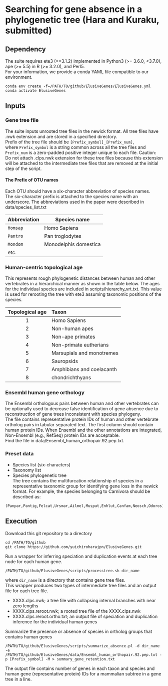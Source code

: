 # Searching for gene absence in a phylogenetic tree (Hara and Kuraku, submitted)

## Dependency

The suite requires ete3 (==3.1.2) implemented in Python3 (>= 3.6.0, <3.7.0), ape (>= 5.5) in R (>= 3.2.0), and Perl5.  
For your information, we provide a conda YAML file compatible to our environment.  
```
conda env create -f=/PATH/TO/github/ElusiveGenes/ElusiveGenes.yml
conda activate ElusiveGenes
```
  

## Inputs

### Gene tree file
The suite inputs unrooted tree files in the newick format. All tree files have .nwk extension and are stored in a specified directory.  
Prefix of the tree file should be `[Prefix_symbol]_[Prefix_num]`,  
where `Prefix_symbol` is a string common across all the tree files and `Prefix_num` is a zero-padded positive integer unique to each file.
Caution: Do not attach .clps.nwk extension for these tree files because this extension will be attached to the intermediate tree files that are removed at the initial step of the script.
#### The Prefix of OTU names
Each OTU should have a six-character abbreviation of species names.  
The six-character prefix is attached to the species name with an underscore.
The abbreviations used in the paper were described in data/species_list.txt  

| Abbreviation | Species name |
----|---- 
| `Homsap` | Homo Sapiens |
| `Pantro` | Pan troglodytes |
| `Mondom` | Monodelphis domestica |
| etc. |



### Human-centric topological age 
This represents rough phylogenetic distances between human and other vertebrates in a hierarchical manner as shown in the table below. The ages for the individual species are included in scripts/hierarchy_vrt.txt.
This value is used for rerooting the tree with ete3 assuming taxonomic positions of the species.

| Topological age | Taxon |
|:---:|:---|
| 1 | Homo Sapiens |
| 2 | Non-human apes |
| 3 | Non-ape primates |
| 4 | Non-primate eutherians |
| 5 | Marsupials and monotremes |
| 6 | Sauropsids |
| 7 | Amphibians and coelacanth |
| 8 | chondrichthyans |


### Ensembl human gene orthology
The Ensembl orthologous pairs between human and other vertebrates can be optionally used to decrease false identification of gene absence due to reconstruction of gene trees inconsistent with species phylogeny.  
The file contains representative protein IDs of human and other vertebrate ortholog pairs in tabular separated text. The first column should contain human protein IDs. When Ensembl and the other annotations are integrated, Non-Ensembl (e.g., RefSeq) protein IDs are acceptable.  
Find the file in data/Ensembl_human_orthopair.92.pep.txt.


### Preset data
- Species list (six-characters)
- Taxonomy list
- Species phylogenetic tree  
The tree contains the multifurcation relationship of species in a representative taxonomic group for identifying gene loss in the newick format.
For example, the species belonging to Carnivora should be described as:
```
(Panpar,Pantig,Felcat,Ursmar,Ailmel,Musput,Enhlut,Canfam,Neosch,Odoros)Carnivora
```

## Execution

Download this git repository to a directory
```
cd /PATH/TO/github
git clone https://github.com/yuichiroharajpn/ElusiveGenes.git
```

Run a wrapper for inferring speciation and duplication events at each tree node for each human gene.
```
/PATH/TO/github/ElusiveGenes/scripts/processtree.sh dir_name
```
where `dir_name` is a directory that contains gene tree files.  
This wrapper produces two types of intermediate tree files and an output file for each tree file.
- XXXX.clps.nwk; a tree file with collapsing internal branches with near zero lengths
- XXXX.clps.reroot.nwk; a rooted tree file of the XXXX.clps.nwk
- XXXX.clps.reroot.ortho.txt; an output file of speciation and duplication inference for the individual human genes  
  

Summarize the presence or absence of species in ortholog groups that contains human genes
```
/PATH/TO/github/ElusiveGenes/scripts/summarize_absence.pl -d dir_name -e /PATH/TO/github/ElusiveGenes/data/Ensembl_human_orthopair.92.pep.txt -p [Prefix_symbol] -M > summary_gene_retention.txt
```
The output file contains number of genes in each taxon and species and human gene (representative protein) IDs for a mammalian subtree in a gene tree in a line.
